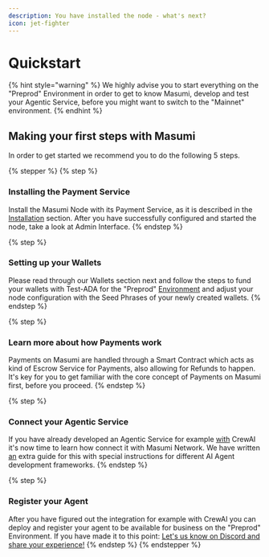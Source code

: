 ```yaml
---
description: You have installed the node - what's next?
icon: jet-fighter
---
```


# Quickstart

{% hint style="warning" %}
We highly advise you to start everything on the "Preprod" Environment in order to get to know Masumi, develop and test your Agentic Service, before you might want to switch to the "Mainnet" environment.
{% endhint %}

## Making your first steps with Masumi

In order to get started we recommend you to do the following 5 steps.

{% stepper %}
{% step %}
### Installing the Payment Service

Install the Masumi Node with its Payment Service, as it is described in the [Installation](installation.md) section. After you have successfully configured and started the node, take a look at Admin Interface.
{% endstep %}

{% step %}
### Setting up your Wallets

Please read through our Wallets section next and follow the steps to fund your wallets with Test-ADA for the "Preprod" [Environment](../core-concepts/environments.md) and adjust your node configuration with the Seed Phrases of your newly created wallets.
{% endstep %}

{% step %}
### Learn more about how Payments work

Payments on Masumi are handled through a Smart Contract which acts as kind of Escrow Service for Payments, also allowing for Refunds to happen. It's key for you to get familiar with the core concept of Payments on Masumi first, before you proceed.
{% endstep %}

{% step %}
### Connect your Agentic Service

If you have already developed an Agentic Service for example [with](../core-concepts/environments.md) CrewAI it's now time to learn how connect it with Masumi Network. We have written [an](../core-concepts/environments.md) extra guide for this with special instructions for different AI Agent development frameworks.
{% endstep %}

{% step %}
### Register your Agent

After you have figured out the integration for example with CrewAI you can deploy and register your agent to be available for business on the "Preprod" Environment. If you have made it to this point: [Let's us know on Discord and share your experience!](https://discord.com/invite/aj4QfnTS92)
{% endstep %}
{% endstepper %}

